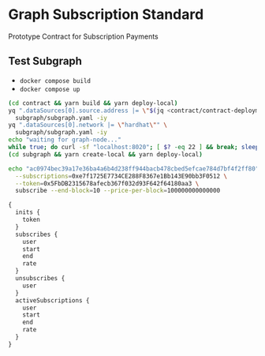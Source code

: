 # Graph Subscription Standard

Prototype Contract for Subscription Payments

## Test Subgraph

- `docker compose build`
- `docker compose up`

```bash
(cd contract && yarn build && yarn deploy-local)
yq ".dataSources[0].source.address |= \"$(jq <contract/contract-deployment.json '.contract' -r)\"" \
  subgraph/subgraph.yaml -iy
yq ".dataSources[0].network |= \"hardhat\"" \
  subgraph/subgraph.yaml -iy
echo "waiting for graph-node..."
while true; do curl -sf "localhost:8020"; [ $? -eq 22 ] && break; sleep 1; done
(cd subgraph && yarn create-local && yarn deploy-local)
```

```bash
echo "ac0974bec39a17e36ba4a6b4d238ff944bacb478cbed5efcae784d7bf4f2ff80" | cargo run -- \
  --subscriptions=0xe7f1725E7734CE288F8367e1Bb143E90bb3F0512 \
  --token=0x5FbDB2315678afecb367f032d93F642f64180aa3 \
  subscribe --end-block=10 --price-per-block=100000000000000
```

```graphql
{
  inits {
    token
  }
  subscribes {
    user
    start
    end
    rate
  }
  unsubscribes {
    user
  }
  activeSubscriptions {
    user
    start
    end
    rate
  }
}
```
